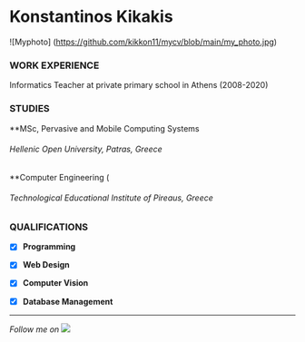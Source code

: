 # Konstantinos Kikakis
![Myphoto] (https://github.com/kikkon11/mycv/blob/main/my_photo.jpg)
### WORK EXPERIENCE
Informatics Teacher at private primary school in Athens (2008-2020)
### STUDIES
**MSc, Pervasive and Mobile Computing Systems 
###### Hellenic Open University, Patras, Greece
**Computer Engineering (
###### Technological Educational Institute of Pireaus, Greece
### QUALIFICATIONS
- [x] **Programming**
- [x] **Web Design**
- [x] **Computer Vision**
- [x] **Database Management**


***
*Follow me on* [![](https://uc9f3aad5fd71d2549b861143763.previews.dropboxusercontent.com/p/thumb/AA_xt-tpFxJ68WfbYNWVHYj6Ql1CHkKjc--yaI5R-HedxdnwaYY4-6lZBPYamE_2ivTSH-uT89eFAHi8q094QGtbaAWGffIHsDxwnLubtoUur_u1mdm9Yt4-bq4MatOn7mkZIQDVJUwD0Tr27K_BybFMtR4gCTe3ToiGuM0nfAmnsnUfJpmEEqScTKfSCTURnmEOly7bFv6OCVnvRmsJ6q9P37LWdwUC-mGzZmIeRpUZU8LJa7LGqhrYaFOKmIR4C7U8fPZlF55oEUsnVocohQJYmF9FrsSNj5-TaHzJvDbIHpVMmI8FfxWncKaGSnLJCjjA_v4YuEzbkQid3dwFdYstqY5HR6LLa2JbHzuqP5F-iLNWXO-rJinReXUW3TzXnvC2DxikzH65MEwfDNQeyQvN/p.png?fv_content=true&size_mode=5)](https://github.com/m-oikonomou "github")

